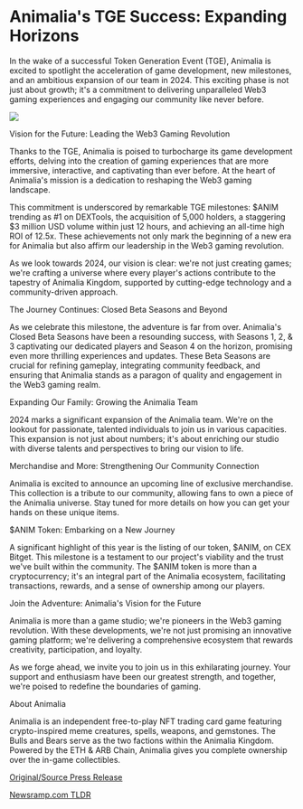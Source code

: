 # Animalia's TGE Success: Expanding Horizons

In the wake of a successful Token Generation Event (TGE), Animalia is excited to spotlight the acceleration of game development, new milestones, and an ambitious expansion of our team in 2024. This exciting phase is not just about growth; it's a commitment to delivering unparalleled Web3 gaming experiences and engaging our community like never before.

![](https://blockchainwire.s3.amazonaws.com/FINPR/editor_image/c824fc4a-8238-4641-9e49-d45a96b2113d.jpg)

Vision for the Future: Leading the Web3 Gaming Revolution

Thanks to the TGE, Animalia is poised to turbocharge its game development efforts, delving into the creation of gaming experiences that are more immersive, interactive, and captivating than ever before. At the heart of Animalia's mission is a dedication to reshaping the Web3 gaming landscape.

This commitment is underscored by remarkable TGE milestones: $ANIM trending as #1 on DEXTools, the acquisition of 5,000 holders, a staggering $3 million USD volume within just 12 hours, and achieving an all-time high ROI of 12.5x. These achievements not only mark the beginning of a new era for Animalia but also affirm our leadership in the Web3 gaming revolution.

As we look towards 2024, our vision is clear: we're not just creating games; we're crafting a universe where every player's actions contribute to the tapestry of Animalia Kingdom, supported by cutting-edge technology and a community-driven approach.

The Journey Continues: Closed Beta Seasons and Beyond

As we celebrate this milestone, the adventure is far from over. Animalia's Closed Beta Seasons have been a resounding success, with Seasons 1, 2, & 3 captivating our dedicated players and Season 4 on the horizon, promising even more thrilling experiences and updates. These Beta Seasons are crucial for refining gameplay, integrating community feedback, and ensuring that Animalia stands as a paragon of quality and engagement in the Web3 gaming realm.

Expanding Our Family: Growing the Animalia Team

2024 marks a significant expansion of the Animalia team. We're on the lookout for passionate, talented individuals to join us in various capacities. This expansion is not just about numbers; it's about enriching our studio with diverse talents and perspectives to bring our vision to life.

Merchandise and More: Strengthening Our Community Connection

Animalia is excited to announce an upcoming line of exclusive merchandise. This collection is a tribute to our community, allowing fans to own a piece of the Animalia universe. Stay tuned for more details on how you can get your hands on these unique items.

$ANIM Token: Embarking on a New Journey

A significant highlight of this year is the listing of our token, $ANIM, on CEX Bitget. This milestone is a testament to our project's viability and the trust we've built within the community. The $ANIM token is more than a cryptocurrency; it's an integral part of the Animalia ecosystem, facilitating transactions, rewards, and a sense of ownership among our players.

Join the Adventure: Animalia's Vision for the Future

Animalia is more than a game studio; we're pioneers in the Web3 gaming revolution. With these developments, we're not just promising an innovative gaming platform; we're delivering a comprehensive ecosystem that rewards creativity, participation, and loyalty.

As we forge ahead, we invite you to join us in this exhilarating journey. Your support and enthusiasm have been our greatest strength, and together, we're poised to redefine the boundaries of gaming.

About Animalia

Animalia is an independent free-to-play NFT trading card game featuring crypto-inspired meme creatures, spells, weapons, and gemstones. The Bulls and Bears serve as the two factions within the Animalia Kingdom. Powered by the ETH & ARB Chain, Animalia gives you complete ownership over the in-game collectibles. 

[Original/Source Press Release](https://blockchainwire.io/press-release/animalias-tge-success-expanding-horizons) 

[Newsramp.com TLDR](https://newsramp.com/None) 